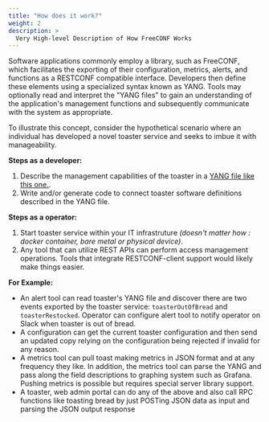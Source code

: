 ```yaml
---
title: "How does it work?"
weight: 2
description: >
  Very High-level Description of How FreeCONF Works
---
```


Software applications commonly employ a library, such as FreeCONF, which facilitates the exporting of their configuration, metrics, alerts, and functions as a RESTCONF compatible interface. Developers then define these elements using a specialized syntax known as YANG. Tools may optionally read and interpret the "YANG files" to gain an understanding of the application's management functions and subsequently communicate with the system as appropriate.

To illustrate this concept, consider the hypothetical scenario where an individual has developed a novel toaster service and seeks to imbue it with manageability.

**Steps as a developer:**

1. Describe the management capabilities of the toaster in a [YANG file like this one.](https://github.com/YangModels/yang/blob/master/experimental/odp/toaster.yang).
2. Write and/or generate code to connect toaster software definitions described in the YANG file.

**Steps as a operator:**

1. Start toaster service within your IT infrastruture *(doesn't matter how : docker container, bare metal or physical device)*.
2. Any tool that can utilize REST APIs can perform access management operations. Tools that integrate RESTCONF-client support would likely make things easier.
      
**For Example:**

* An alert tool can read toaster's YANG file and discover there are two events exported by the toaster service: `toasterOutOfBread` and `toasterRestocked`.  Operator can configure alert tool to notify operator on Slack when toaster is out of bread.
* A configuration can get the current toaster configuration and then send an updated copy relying on the configuration being rejected if invalid for any reason.
* A metrics tool can pull toast making metrics in JSON format and at any frequency they like.  In addition, the metrics tool can parse the YANG and pass along the field descriptions to graphing system such as Grafana.  Pushing metrics is possible but requires special server library support.
* A toaster, web admin portal can do any of the above and also call RPC functions like toasting bread by just POSTing JSON data as input and parsing the JSON output response
